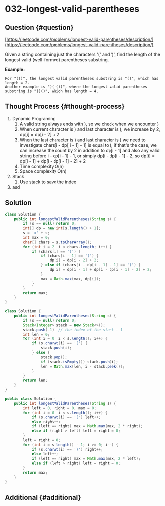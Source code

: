 # 032-longest-valid-parentheses

## Question {#question}

[https://leetcode.com/problems/longest-valid-parentheses/description/](https://leetcode.com/problems/longest-valid-parentheses/description/)

Given a string containing just the characters '\(' and '\)', find the length of the longest valid \(well-formed\) parentheses substring.

**Example:**

```text
For "(()", the longest valid parentheses substring is "()", which has length = 2.
Another example is ")()())", where the longest valid parentheses substring is "()()", which has length = 4.
```

## Thought Process {#thought-process}

1. Dynamic Programing
   1. A valid string always ends with \), so we check when we encounter \)
   2. When current character is \) and last character is \(, we increase by 2, dp\[i\] = dp\[i - 2\] + 2
   3. When the last character is \) and last character is \) we need to investigate chars\[i - dp\[ i - 1\] - 1\] is equal to \(, if that's the case, we can increase the count by 2 in addition to dp\[i - 1\] and also any valid string before i - dp\[i - 1\] - 1, or simply dp\[i - dp\[i - 1\] - 2, so dp\[i\] = dp\[i - 1\] + dp\[i - dp\[i - 1\] - 2\] + 2
   4. Time complexity O\(n\)
   5. Space complexity O\(n\)
2. Stack
   1. Use stack to save the index 
3. asd

## Solution

```java
class Solution {
    public int longestValidParentheses(String s) {
        if (s == null) return 0;
        int[] dp = new int[s.length() + 1];
        s = 'x' + s;
        int max = 0;
        char[] chars = s.toCharArray();
        for (int i = 2; i < chars.length; i++) {
            if (chars[i] == ')') {
                if (chars[i - 1] == '(') {
                    dp[i] = dp[i - 2] + 2;
                } else if (chars[i - dp[i - 1] - 1] == '(') {
                    dp[i] = dp[i - 1] + dp[i - dp[i - 1] - 2] + 2;
                }
                max = Math.max(max, dp[i]);
            }
        }
        return max;
    }
}
```

```java
class Solution {
    public int longestValidParentheses(String s) {
        if (s == null) return 0;
        Stack<Integer> stack = new Stack<>();
        stack.push(-1); // the index of the start - 1
        int len = 0;
        for (int i = 0; i < s.length(); i++) {
            if (s.charAt(i) == '(') {
                stack.push(i);
            } else {
                stack.pop();
                if (stack.isEmpty()) stack.push(i);
                len = Math.max(len, i - stack.peek());
            }
        }
        return len;
    }
}
```

```java
public class Solution {
    public int longestValidParentheses(String s) {
        int left = 0, right = 0, max = 0;
        for (int i = 0; i < s.length(); i++) {
            if (s.charAt(i) == '(') left++;
            else right++;
            if (left == right) max = Math.max(max, 2 * right);
            else if (right > left) left = right = 0;
        }
        left = right = 0;
        for (int i = s.length() - 1; i >= 0; i--) {
            if (s.charAt(i) == ')') right++;
            else left++;
            if (left == right) max = Math.max(max, 2 * left);
            else if (left > right) left = right = 0;
        }
        return max;
    }
}
```

## Additional {#additional}

